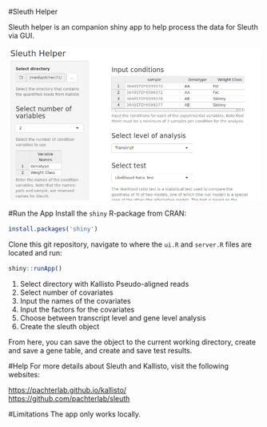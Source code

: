 #Sleuth Helper

Sleuth helper is an companion shiny app to help process the data for Sleuth via GUI. 

![](screenshot.png)

#Run the App
Install the `shiny` R-package from CRAN:

```r
install.packages('shiny')
```

Clone this git repository, navigate to where the `ui.R` and `server.R` files are
located and run:

```r
shiny::runApp()
```

1. Select directory with Kallisto Pseudo-aligned reads
2. Select number of covariates
3. Input the names of the covariates
4. Input the factors for the covariates
5. Choose between transcript level and gene level analysis
6. Create the sleuth object

From here, you can save the object to the current working directory, create and save a gene table, and create and save test results. 

#Help
For more details about Sleuth and Kallisto, visit the following websites:

https://pachterlab.github.io/kallisto/  
https://github.com/pachterlab/sleuth

#Limitations
The app only works locally.
